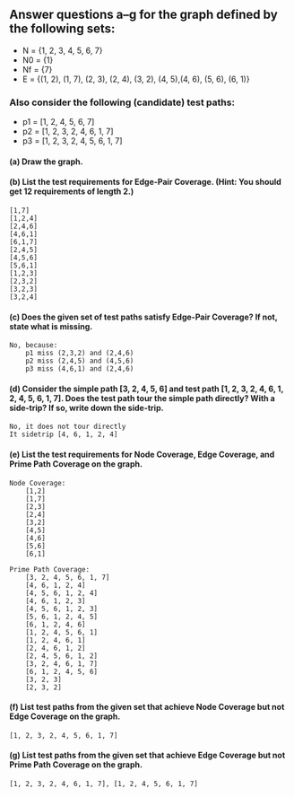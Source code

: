 ## Answer questions a–g for the graph defined by the following sets:
* N = {1, 2, 3, 4, 5, 6, 7}
* N0 = {1}
* Nf = {7}
* E = {(1, 2), (1, 7), (2, 3), (2, 4), (3, 2), (4, 5),(4, 6), (5, 6), (6, 1)}
### Also consider the following (candidate) test paths:
* p1 = [1, 2, 4, 5, 6, 7]
* p2 = [1, 2, 3, 2, 4, 6, 1, 7]
* p3 = [1, 2, 3, 2, 4, 5, 6, 1, 7]

#### (a) Draw the graph.

#### (b) List the test requirements for Edge-Pair Coverage. (Hint: You should get 12 requirements of length 2.)
    [1,7]
    [1,2,4]
    [2,4,6] 
    [4,6,1] 
    [6,1,7] 
    [2,4,5]
    [4,5,6] 
    [5,6,1] 
    [1,2,3] 
    [2,3,2] 
    [3,2,3] 
    [3,2,4]

#### (c) Does the given set of test paths satisfy Edge-Pair Coverage? If not, state what is missing.
    No, because:
        p1 miss (2,3,2) and (2,4,6)
        p2 miss (2,4,5) and (4,5,6)
        p3 miss (4,6,1) and (2,4,6)

#### (d) Consider the simple path [3, 2, 4, 5, 6] and test path [1, 2, 3, 2, 4, 6, 1, 2, 4, 5, 6, 1, 7]. Does the test path tour the simple path directly? With a side-trip? If so, write down the side-trip.
    No, it does not tour directly
    It sidetrip [4, 6, 1, 2, 4]

#### (e) List the test requirements for Node Coverage, Edge Coverage, and Prime Path Coverage on the graph.
    Node Coverage: 
        [1,2] 
        [1,7] 
        [2,3] 
        [2,4] 
        [3,2] 
        [4,5] 
        [4,6] 
        [5,6] 
        [6,1]
    
    Prime Path Coverage: 
        [3, 2, 4, 5, 6, 1, 7]
        [4, 6, 1, 2, 4] 
        [4, 5, 6, 1, 2, 4] 
        [4, 6, 1, 2, 3] 
        [4, 5, 6, 1, 2, 3] 
        [5, 6, 1, 2, 4, 5] 
        [6, 1, 2, 4, 6] 
        [1, 2, 4, 5, 6, 1] 
        [1, 2, 4, 6, 1] 
        [2, 4, 6, 1, 2] 
        [2, 4, 5, 6, 1, 2] 
        [3, 2, 4, 6, 1, 7] 
        [6, 1, 2, 4, 5, 6] 
        [3, 2, 3] 
        [2, 3, 2]

#### (f) List test paths from the given set that achieve Node Coverage but not Edge Coverage on the graph.
    [1, 2, 3, 2, 4, 5, 6, 1, 7]

#### (g) List test paths from the given set that achieve Edge Coverage but not Prime Path Coverage on the graph.
    [1, 2, 3, 2, 4, 6, 1, 7], [1, 2, 4, 5, 6, 1, 7]
    